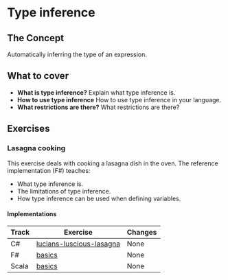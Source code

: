 # Type inference

## The Concept

Automatically inferring the type of an expression.

## What to cover

- **What is type inference?** Explain what type inference is.
- **How to use type inference** How to use type inference in your language.
- **What restrictions are there?** What restrictions are there?

## Exercises

### Lasagna cooking

This exercise deals with cooking a lasagna dish in the oven. The reference implementation (F#) teaches:

- What type inference is.
- The limitations of type inference.
- How type inference can be used when defining variables.

#### Implementations

| Track | Exercise                                          | Changes |
| ----- | ------------------------------------------------- | ------- |
| C#    | [lucians-luscious-lasagna][implementation-csharp] | None    |
| F#    | [basics][implementation-fsharp]                   | None    |
| Scala | [basics][implementation-scala]                    | None    |

[implementation-csharp]: ../../languages/csharp/exercises/concept/lucians-luscious-lasagna/.docs/introduction.md
[implementation-fsharp]: ../../languages/fsharp/exercises/concept/lasagna/.docs/introduction.md
[implementation-scala]: ../../languages/scala/exercises/concept/basics/.docs/introduction.md
